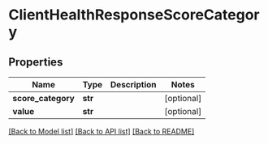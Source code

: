 # ClientHealthResponseScoreCategory

## Properties
Name | Type | Description | Notes
------------ | ------------- | ------------- | -------------
**score_category** | **str** |  | [optional] 
**value** | **str** |  | [optional] 

[[Back to Model list]](../README.md#documentation-for-models) [[Back to API list]](../README.md#documentation-for-api-endpoints) [[Back to README]](../README.md)


